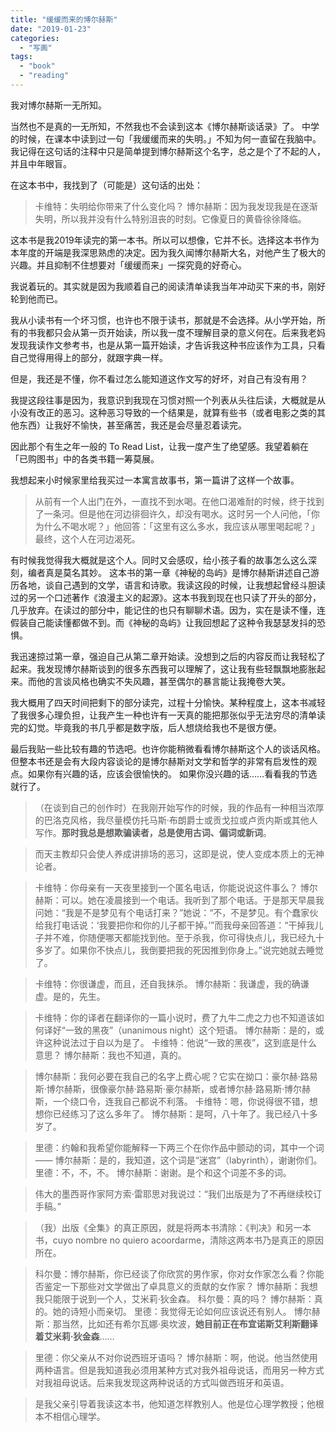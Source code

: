 ```yaml
---
title: "缓缓而来的博尔赫斯"
date: "2019-01-23"
categories: 
  - "写画"
tags: 
  - "book"
  - "reading"
---
```


我对博尔赫斯一无所知。

当然也不是真的一无所知，不然我也不会读到这本《博尔赫斯谈话录》了。 中学的时候，在课本中读到过一句「我缓缓而来的失明。」不知为何一直留在我脑中。我记得在这句话的注释中只是简单提到博尔赫斯这个名字，总之是个了不起的人，并且中年眼盲。

在这本书中，我找到了（可能是）这句话的出处：

> 卡维特：失明给你带来了什么变化吗？ 博尔赫斯：因为我发现我是在逐渐失明，所以我并没有什么特别沮丧的时刻。它像夏日的黄昏徐徐降临。

这本书是我2019年读完的第一本书。所以可以想像，它并不长。选择这本书作为本年度的开端是我深思熟虑的决定。因为我久闻博尔赫斯大名，对他产生了极大的兴趣。并且抑制不住想要对「缓缓而来」一探究竟的好奇心。

我说着玩的。其实就是因为我顺着自己的阅读清单读我当年冲动买下来的书，刚好轮到他而已。

我从小读书有一个坏习惯，也许也不限于读书，那就是不会选择。从小学开始，所有的书我都只会从第一页开始读，所以我一度不理解目录的意义何在。后来我老妈发现我读作文参考书，也是从第一篇开始读，才告诉我这种书应该作为工具，只看自己觉得用得上的部分，就跟字典一样。

但是，我还是不懂，你不看过怎么能知道这作文写的好坏，对自己有没有用？

我提这段往事是因为，我意识到我现在习惯对照一个列表从头往后读，大概就是从小没有改正的恶习。这种恶习导致的一个结果是，就算有些书（或者电影之类的其他东西）让我好不愉快，甚至痛苦，我还是会尽量忍着读完。

因此那个有生之年一般的 To Read List，让我一度产生了绝望感。我望着躺在「已购图书」中的各类书籍一筹莫展。

我想起来小时候家里给我买过一本寓言故事书，第一篇讲了这样一个故事。

> 从前有一个人出门在外，一直找不到水喝。在他口渴难耐的时候，终于找到了一条河。但是他在河边徘徊许久，却没有喝水。这时另一个人问他，「你为什么不喝水呢？」他回答：「这里有这么多水，我应该从哪里喝起呢？」最终，这个人在河边渴死。

有时候我觉得我大概就是这个人。同时又会感叹，给小孩子看的故事怎么这么深刻，编者真是莫名其妙。 这本书的第一章《神秘的岛屿》是博尔赫斯讲述自己游历各地，谈自己遇到的文学，语言和诗歌。我读这段的时候，让我想起曾经斗胆读过的另一个口述著作《浪漫主义的起源》。这本书我到现在也只读了开头的部分，几乎放弃。在读过的部分中，能记住的也只有聊聊术语。因为，实在是读不懂，连假装自己能读懂都做不到。而《神秘的岛屿》让我回想起了这种令我瑟瑟发抖的恐惧。

我迅速掠过第一章，强迫自己从第二章开始读。没想到之后的内容反而让我轻松了起来。我发现博尔赫斯谈到的很多东西我可以理解了，这让我有些轻飘飘地膨胀起来。而他的言谈风格也确实不失风趣，甚至偶尔的暴言能让我掩卷大笑。

我大概用了四天时间把剩下的部分读完，过程十分愉快。某种程度上，这本书减轻了我很多心理负担，让我产生一种也许有一天真的能把那张似乎无法穷尽的清单读完的幻觉。毕竟我的书几乎都是数字版，后人想烧给我也不是很方便。

最后我贴一些比较有趣的节选吧。也许你能稍微看看博尔赫斯这个人的谈话风格。但整本书还是会有大段内容谈论的是博尔赫斯对文学和哲学的非常有启发性的观点。如果你有兴趣的话，应该会很愉快的。 如果你没兴趣的话……看看我的节选就行了。

> （在谈到自己的创作时）在我刚开始写作的时候，我的作品有一种相当浓厚的巴洛克风格，我尽量模仿托马斯·布朗爵士或贡戈拉或卢贡内斯或其他人写作。**那时我总是想欺骗读者，总是使用古词、偏词或新词**。

> 而天主教却只会使人养成讲排场的恶习，这即是说，使人变成本质上的无神论者。

> 卡维特：你母亲有一天夜里接到一个匿名电话，你能说说这件事么？ 博尔赫斯：可以。她在凌晨接到一个电话。我听到了那个电话。于是那天早晨我问她：“我是不是梦见有个电话打来？”她说：“不，不是梦见。有个蠢家伙给我打电话说：‘我要把你和你的儿子都干掉。’”而我母亲回答道：“干掉我儿子并不难，你随便哪天都能找到他。至于杀我，你可得快点儿，我已经九十多岁了。如果你不快点儿，我倒要把我的死因推到你身上。”说完她就去睡觉了。

> 卡维特：你很谦虚，而且，还自我抹杀。 博尔赫斯：我谦虚，我的确谦虚。是的，先生。

> 卡维特：你的译者在翻译你的一篇小说时，费了九牛二虎之力也不知道该如何译好“一致的黑夜”（unanimous night）这个短语。 博尔赫斯：是的，或许这种说法过于自以为是了。 卡维特：他说“一致的黑夜”，这到底是什么意思？ 博尔赫斯：我也不知道，真的。

> 博尔赫斯：我何必要在我自己的名字上费心呢？它实在拗口：豪尔赫·路易斯·博尔赫斯，很像豪尔赫·路易斯·豪尔赫斯，或者博尔赫·路易斯·博尔赫斯，一个绕口令，连我自己都说不利落。 卡维特：嗯，你说得很不错，想想你已经练习了这么多年了。 博尔赫斯：是呵，八十年了。我已经八十多岁了。

> 里德：约翰和我希望你能解释一下两三个在你作品中颤动的词，其中一个词—— 博尔赫斯：是的，我知道，这个词是“迷宫”（labyrinth），谢谢你们。 里德：不，不，不。 博尔赫斯：谢谢。是个和这个词差不多的词。

> 伟大的墨西哥作家阿方索·雷耶思对我说过：“我们出版是为了不再继续校订手稿。”

> （我）出版《全集》的真正原因，就是将两本书清除：《判决》和另一本书，cuyo nombre no quiero acoordarme，清除这两本书乃是真正的原因所在。

> 科尔曼：博尔赫斯，你已经谈了你欣赏的男作家，你对女作家怎么看？你能否鉴定一下那些对文学做出了卓具意义的贡献的女作家？ 博尔赫斯：我想我只能限于说到一个人，艾米莉·狄金森。 科尔曼：真的吗？ 博尔赫斯：真的。她的诗短小而亲切。 里德：我觉得无论如何应该说还有别人。 博尔赫斯：那当然，比如还有希尔瓦娜·奥坎波，**她目前正在布宜诺斯艾利斯翻译着艾米莉·狄金森**……

> 里德：你父亲从不对你说西班牙语吗？ 博尔赫斯：啊，他说。他当然使用两种语言。但是我知道我必须用某种方式对我外祖母说话，而用另一种方式对我祖母说话。后来我发现这两种说话的方式叫做西班牙和英语。

> 是我父亲引导着我读这本书，他知道怎样教别人。他是位心理学教授；他根本不相信心理学。
